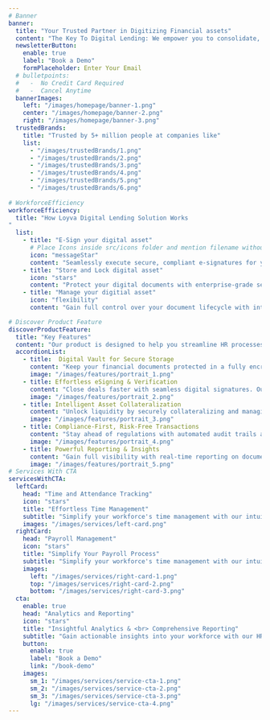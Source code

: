 ```yaml
---
# Banner
banner:
  title: "Your Trusted Partner in Digitizing Financial assets"
  content: "The Key To Digital Lending: We empower you to consolidate, organize, secure, and monetize your digital financial assets, streamlining your path to success in the digital lending arena."
  newsletterButton:
    enable: true
    label: "Book a Demo"
    formPlaceholder: Enter Your Email
  # bulletpoints:
  #   -  No Credit Card Required
  #   -  Cancel Anytime
  bannerImages:
    left: "/images/homepage/banner-1.png"
    center: "/images/homepage/banner-2.png"
    right: "/images/homepage/banner-3.png"
  trustedBrands:
    title: "Trusted by 5+ million people at companies like"
    list:
      - "/images/trustedBrands/1.png"
      - "/images/trustedBrands/2.png"
      - "/images/trustedBrands/3.png"
      - "/images/trustedBrands/4.png"
      - "/images/trustedBrands/5.png"
      - "/images/trustedBrands/6.png"
  
# WorkforceEfficiency
workforceEfficiency:
  title: "How Loyva Digital Lending Solution Works
"
  list:
    - title: "E-Sign your digital asset"
      # Place Icons inside src/icons folder and mention filename without extension
      icon: "messageStar"   
      content: "Seamlessly execute secure, compliant e-signatures for your most critical digital documents. Our platform simplifies the signing process while ensuring authenticity and legal enforceability every step of the way."
    - title: "Store and Lock digital asset"
      icon: "stars"   
      content: "Protect your digital documents with enterprise-grade security and immutable storage. Our eVault safeguards your assets with encryption and tamper-proof technology, giving you complete confidence in your document integrity."
    - title: "Manage your digitial asset"
      icon: "flexibility"   
      content: "Gain full control over your document lifecycle with intuitive management tools. Our flexible platform offers robust integrations, audit trails, and automated workflows to streamline operations and ensure compliance."

# Discover Product Feature
discoverProductFeature:
  title: "Key Features"
  content: "Our product is designed to help you streamline HR processes and empower your team. Here are some of the key features:"
  accordionList: 
    - title:  Digital Vault for Secure Storage
      content: "Keep your financial documents protected in a fully encrypted, tamper-proof vault. Loyva Lock ensures compliance with industry regulations while giving you complete control over your digital assets."
      image: "/images/features/portrait_1.png"
    - title: Effortless eSigning & Verification
      content: "Close deals faster with seamless digital signatures. Our legally binding eSigning technology streamlines approvals while maintaining top-tier security and compliance."
      image: "/images/features/portrait_2.png"
    - title: Intelligent Asset Collateralization
      content: "Unlock liquidity by securely collateralizing and managing your digital assets. Loyva Lock simplifies asset tracking, ownership verification, and seamless transactions."
      image: "/images/features/portrait_3.png"
    - title: Compliance-First, Risk-Free Transactions
      content: "Stay ahead of regulations with automated audit trails and built-in compliance features. Every transaction is securely recorded, ensuring transparency and trust."
      image: "/images/features/portrait_4.png"
    - title: Powerful Reporting & Insights
      content: "Gain full visibility with real-time reporting on document status, ownership, and transaction history. Loyva provides deep insights to optimize your digital lending strategy."
      image: "/images/features/portrait_5.png"
# Services With CTA
servicesWithCTA:
  leftCard:
    head: "Time and Attendance Tracking"
    icon: "stars"
    title: "Effortless Time Management"
    subtitle: "Simplify your workforce's time management with our intuitive HR Management SaaS, streamlining."
    images: "/images/services/left-card.png"
  rightCard:
    head: "Payroll Management"
    icon: "stars"
    title: "Simplify Your Payroll Process"
    subtitle: "Simplify your workforce's time management with our intuitive HR Management SaaS, streamlining."
    images:
      left: "/images/services/right-card-1.png"
      top: "/images/services/right-card-2.png"
      bottom: "/images/services/right-card-3.png"
  cta:
    enable: true
    head: "Analytics and Reporting"
    icon: "stars"
    title: "Insightful Analytics & <br> Comprehensive Reporting"
    subtitle: "Gain actionable insights into your workforce with our HR <br> Management SaaS, offering robust analytics."
    button:
      enable: true
      label: "Book a Demo"
      link: "/book-demo"
    images:
      sm_1: "/images/services/service-cta-1.png"
      sm_2: "/images/services/service-cta-2.png"
      sm_3: "/images/services/service-cta-3.png"
      lg: "/images/services/service-cta-4.png"
---
```

